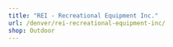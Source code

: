 ```yaml
---
title: "REI - Recreational Equipment Inc."
url: /denver/rei-recreational-equipment-inc/
shop: Outdoor
---
```

